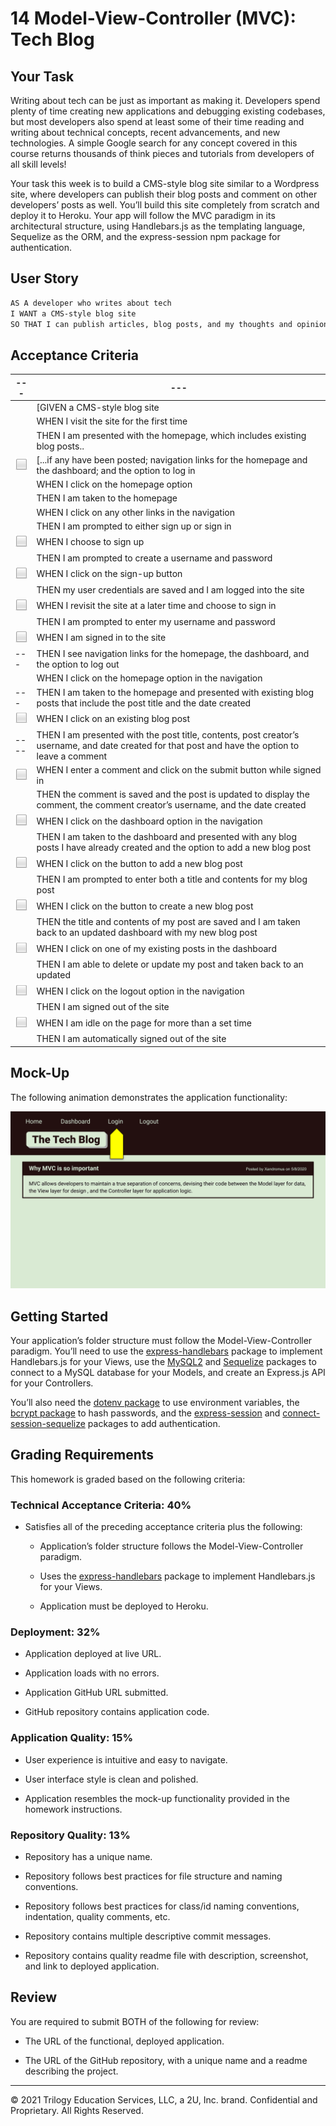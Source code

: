 # 14 Model-View-Controller (MVC): Tech Blog

## Your Task

Writing about tech can be just as important as making it. Developers spend plenty of time creating new applications and debugging existing codebases, but most developers also spend at least some of their time reading and writing about technical concepts, recent advancements, and new technologies. A simple Google search for any concept covered in this course returns thousands of think pieces and tutorials from developers of all skill levels!

Your task this week is to build a CMS-style blog site similar to a Wordpress site, where developers can publish their blog posts and comment on other developers’ posts as well. You’ll build this site completely from scratch and deploy it to Heroku. Your app will follow the MVC paradigm in its architectural structure, using Handlebars.js as the templating language, Sequelize as the ORM, and the express-session npm package for authentication.

## User Story

```md
AS A developer who writes about tech
I WANT a CMS-style blog site
SO THAT I can publish articles, blog posts, and my thoughts and opinions
```

## Acceptance Criteria
|---|---|
|---|---|
| | [GIVEN a CMS-style blog site
| | WHEN I visit the site for the first time
| | THEN I am presented with the homepage, which includes existing blog posts.. 
| ![1] | [...if any have been posted; navigation links for the homepage and the dashboard; and the option to log in
| | WHEN I click on the homepage option
| | THEN I am taken to the homepage
| | WHEN I click on any other links in the navigation
| | THEN I am prompted to either sign up or sign in
| ![1] | WHEN I choose to sign up
| | THEN I am prompted to create a username and password
| ![1] | WHEN I click on the sign-up button
| | THEN my user credentials are saved and I am logged into the site
| ![1] | WHEN I revisit the site at a later time and choose to sign in
| | THEN I am prompted to enter my username and password
| ![1] | WHEN I am signed in to the site
| ---  | THEN I see navigation links for the homepage, the dashboard, and the option to log out
| | WHEN I click on the homepage option in the navigation
| ---  | THEN I am taken to the homepage and presented with existing blog  posts that include the post title and the date created
| ![1] | WHEN I click on an existing blog post
| ---- | THEN I am presented with the post title, contents, post creator’s username, and date created for that post and have the option to leave a comment
| ![1] | WHEN I enter a comment and click on the submit button while signed in
| | THEN the comment is saved and the post is updated to display the comment, the comment creator’s username, and the date created
| ![1] | WHEN I click on the dashboard option in the navigation
| | THEN I am taken to the dashboard and presented with any blog posts I have already created and the option to add a new blog post
| ![1] | WHEN I click on the button to add a new blog post
| | THEN I am prompted to enter both a title and contents for my blog post
| ![1] | WHEN I click on the button to create a new blog post
| | THEN the title and contents of my post are saved and I am taken back to an updated dashboard with my new blog post
| ![1] | WHEN I click on one of my existing posts in the dashboard
| | THEN I am able to delete or update my post and taken back to an updated |dashboard
| ![1] | WHEN I click on the logout option in the navigation
| | THEN I am signed out of the site
| ![1] | WHEN I am idle on the page for more than a set time
| | THEN I am automatically signed out of the site 


[0]: https://raw.githubusercontent.com/attila5287/img_readme/main/all/checkbox1.png
[1]: https://raw.githubusercontent.com/attila5287/img_readme/main/all/checkbox0.png
[3]: https://raw.githubusercontent.com/attila5287/img_readme/main/all/dbsm.png
[4]: https://raw.githubusercontent.com/attila5287/img_readme/main/all/js.png
[5]: https://raw.githubusercontent.com/attila5287/img_readme/main/all/sql-icon.png


## Mock-Up

The following animation demonstrates the application functionality:

![Animation cycles through signing into the app, clicking on buttons, and updating blog posts.](./Assets/14-mvc-homework-demo-01.gif) 

## Getting Started

Your application’s folder structure must follow the Model-View-Controller paradigm. You’ll need to use the [express-handlebars](https://www.npmjs.com/package/express-handlebars) package to implement Handlebars.js for your Views, use the [MySQL2](https://www.npmjs.com/package/mysql2) and [Sequelize](https://www.npmjs.com/package/sequelize) packages to connect to a MySQL database for your Models, and create an Express.js API for your Controllers.

You’ll also need the [dotenv package](https://www.npmjs.com/package/dotenv) to use environment variables, the [bcrypt package](https://www.npmjs.com/package/bcrypt) to hash passwords, and the [express-session](https://www.npmjs.com/package/express-session) and [connect-session-sequelize](https://www.npmjs.com/package/connect-session-sequelize) packages to add authentication.

## Grading Requirements

This homework is graded based on the following criteria:

### Technical Acceptance Criteria: 40%

* Satisfies all of the preceding acceptance criteria plus the following:

    * Application’s folder structure follows the Model-View-Controller paradigm.

    * Uses the [express-handlebars](https://www.npmjs.com/package/express-handlebars) package to implement Handlebars.js for your Views.

    * Application must be deployed to Heroku.

### Deployment: 32%

* Application deployed at live URL.

* Application loads with no errors.

* Application GitHub URL submitted.

* GitHub repository contains application code.

### Application Quality: 15%

* User experience is intuitive and easy to navigate.

* User interface style is clean and polished.

* Application resembles the mock-up functionality provided in the homework instructions.

### Repository Quality: 13%

* Repository has a unique name.

* Repository follows best practices for file structure and naming conventions.

* Repository follows best practices for class/id naming conventions, indentation, quality comments, etc.

* Repository contains multiple descriptive commit messages.

* Repository contains quality readme file with description, screenshot, and link to deployed application.

## Review

You are required to submit BOTH of the following for review:

* The URL of the functional, deployed application.

* The URL of the GitHub repository, with a unique name and a readme describing the project.

---
© 2021 Trilogy Education Services, LLC, a 2U, Inc. brand. Confidential and Proprietary. All Rights Reserved.
